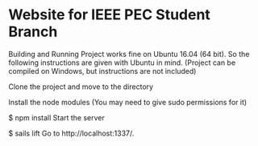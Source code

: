 # Website for IEEE PEC Student Branch
Building and Running
Project works fine on Ubuntu 16.04 (64 bit). So the following instructions are given with Ubuntu in mind. (Project can be compiled on Windows, but instructions are not included)

Clone the project and move to the directory

Install the node modules (You may need to give sudo permissions for it)

$ npm install 
Start the server

$ sails lift
Go to http://localhost:1337/.
